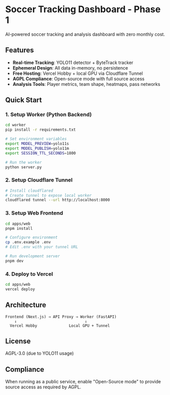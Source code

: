 # Soccer Tracking Dashboard - Phase 1

AI-powered soccer tracking and analysis dashboard with zero monthly cost.

## Features

- **Real-time Tracking**: YOLO11 detector + ByteTrack tracker
- **Ephemeral Design**: All data in-memory, no persistence
- **Free Hosting**: Vercel Hobby + local GPU via Cloudflare Tunnel
- **AGPL Compliance**: Open-source mode with full source access
- **Analysis Tools**: Player metrics, team shape, heatmaps, pass networks

## Quick Start

### 1. Setup Worker (Python Backend)

```bash
cd worker
pip install -r requirements.txt

# Set environment variables
export MODEL_PREVIEW=yolo11s
export MODEL_PUBLISH=yolo11m
export SESSION_TTL_SECONDS=1800

# Run the worker
python server.py
```

### 2. Setup Cloudflare Tunnel

```bash
# Install cloudflared
# Create tunnel to expose local worker
cloudflared tunnel --url http://localhost:8000
```

### 3. Setup Web Frontend

```bash
cd apps/web
pnpm install

# Configure environment
cp .env.example .env
# Edit .env with your tunnel URL

# Run development server
pnpm dev
```

### 4. Deploy to Vercel

```bash
cd apps/web
vercel deploy
```

## Architecture

```
Frontend (Next.js) → API Proxy → Worker (FastAPI)
    ↓                              ↓
  Vercel Hobby              Local GPU + Tunnel
```

## License

AGPL-3.0 (due to YOLO11 usage)

## Compliance

When running as a public service, enable "Open-Source mode" to provide source access as required by AGPL.
